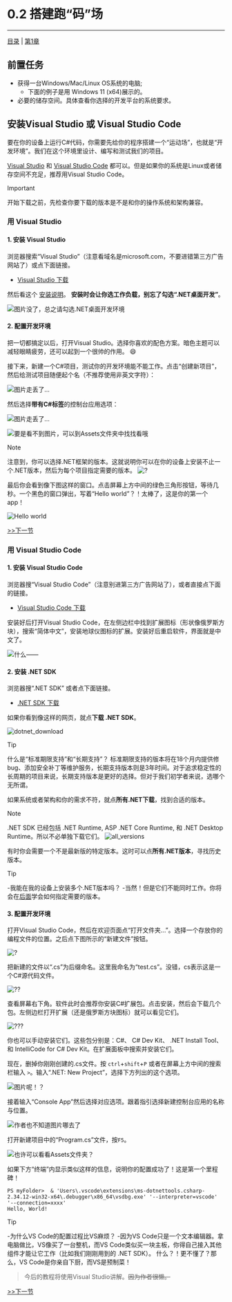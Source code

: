 # 0.2 搭建跑“码”场

---

[目录](/Contents.md) | [第1章](../Chatper_1/Chp_1.md)


## 前置任务

- 获得一台Windows/Mac/Linux OS系统的电脑;
    - 下面的例子是用 Windows 11 (x64)展示的。
- 必要的储存空间。具体查看你选择的开发平台的系统要求。

## 安装Visual Studio 或 Visual Studio Code

要在你的设备上运行C#代码，你需要先给你的程序搭建一个“运动场”，也就是“开发环境”。我们在这个环境里设计、编写和测试我们的项目。


[Visual Studio](#用-visual-studio) 和 [Visual Studio Code](#用-visual-studio-code) 都可以。但是如果你的系统是Linux或者储存空间不充足，推荐用Visual Studio Code。

> [!IMPORTANT]
> 开始下载之前，先检查你要下载的版本是不是和你的操作系统和架构兼容。

### 用 Visual Studio

#### 1. 安装 Visual Studio

浏览器搜索“Visual Studio”（注意看域名是microsoft.com，不要进错第三方广告网站了）或点下面链接。

- [Visual Studio 下载](https://visualstudio.microsoft.com/zh-hans/vs/)

然后看这个 [安装说明](https://learn.microsoft.com/zh-cn/visualstudio/install/install-visual-studio?view=vs-2022)。 **安装时会让你选工作负载，别忘了勾选“.NET桌面开发”**。

![图片没了，总之请勾选.NET桌面开发环境](./Assets/vs-installer-workloads.png)


#### 2. 配置开发环境

把一切都搞定以后，打开Visual Studio。选择你喜欢的配色方案。暗色主题可以减轻眼睛疲劳，还可以起到一个很帅的作用。 :smile: 

接下来，新建一个C#项目，测试你的开发环境能不能工作。点击“创建新项目”，然后给测试项目随便起个名（不推荐使用非英文字符）：

![图片走丢了...](./Assets/vs-create-proj.png)

然后选择**带有C#标签**的控制台应用选项：

![图片走丢了...](./Assets/vs-create-proj2.png)

![要是看不到图片，可以到Assets文件夹中找找看哦](./Assets/vs-name-file.png)

> [!NOTE]
> 注意到，你可以选择.NET框架的版本。这就说明你可以在你的设备上安装不止一个.NET版本，然后为每个项目指定需要的版本。
> ![?](./Assets/cs-target-framework.png)

最后你会看到像下图这样的窗口。点击屏幕上方中间的绿色三角形按钮，等待几秒。一个黑色的窗口弹出，写着“Hello world”？！太棒了，这是你的第一个app！

![Hello world](./Assets/vs-run.png)

[>>下一节](../Lesson0_3/L0_3.md)

### 用 Visual Studio Code

#### 1. 安装 Visual Studio Code

浏览器搜“Visual Studio Code”（注意别进第三方广告网站了），或者直接点下面的链接。 

- [Visual Studio Code 下载](https://code.visualstudio.com/download)

安装好后打开Visual Studio Code，在左侧边栏中找到扩展图标（形状像俄罗斯方块），搜索“简体中文”，安装地球仪图标的扩展。安装好后重启软件，界面就是中文了。

![什么——](./Assets/vsc-zh-ext.png)

#### 2. 安装 .NET SDK

浏览器搜“.NET SDK” 或者点下面链接。

- [.NET SDK 下载](https://dotnet.microsoft.com/zh-cn/download)

如果你看到像这样的网页，就点**下载 .NET SDK**。

![dotnet_download](./Assets/dotnet-download.png)

> [!TIP]
> 什么是“标准期限支持”和“长期支持”？
> 标准期限支持的版本将在18个月内提供修bug、添加安全补丁等维护服务，长期支持版本则是3年时间。对于追求稳定性的长周期的项目来说，长期支持版本是更好的选择。但对于我们初学者来说，选哪个无所谓。

如果系统或者架构和你的需求不符，就点**所有.NET下载**，找到合适的版本。

> [!NOTE]
> .NET SDK 已经包括 .NET Runtime, ASP .NET Core Runtime, 和 .NET Desktop Runtime。所以不必单独下载它们。
> ![all_versions](./Assets/all-versions.png)

有时你会需要一个不是最新版的特定版本。这时可以点**所有.NET版本**，寻找历史版本。

> [!TIP]
> -我能在我的设备上安装多个.NET版本吗？
> -当然！但是它们不能同时工作。你将会在[后面]()学会如何指定需要的版本。

#### 3. 配置开发环境

打开Visual Studio Code，然后在欢迎页面点“打开文件夹...”。选择一个存放你的编程文件的位置。之后点下图所示的“新建文件”按钮。

![?](./Assets/vsc-create-file.png)

把新建的文件以“.cs”为后缀命名。这里我命名为“test.cs”。没错，cs表示这是一个C#源代码文件。

![??](./Assets/vsc-rename.png)

查看屏幕右下角。软件此时会推荐你安装C#扩展包。点击安装，然后会下载几个包。左侧边栏打开扩展（还是俄罗斯方块图标）就可以看见它们。

![???](./Assets/vsc-packages.png)

你也可以手动安装它们。这些包分别是：C#、 C# Dev Kit、 .NET Install Tool、和 IntelliCode for C# Dev Kit。在扩展面板中搜索并安装它们。

现在，删掉你刚刚创建的.cs文件。按 `ctrl`+`shift`+`P` 或者在屏幕上方中间的搜索栏输入 `>`。输入“.NET: New Project”，选择下方列出的这个选项。 

![图片呢！？](./Assets/cs-new-proj.png)

接着输入“Console App”然后选择对应选项。跟着指引选择新建控制台应用的名称与位置。

![作者也不知道图片哪去了](./Assets/cs-new-proj2.png)

打开新建项目中的“Program.cs”文件，按`F5`。

![也许可以看看Assets文件夹？](./Assets/cs-new-proj3.png)

如果下方“终端”内显示类似这样的信息，说明你的配置成功了！这是第一个里程碑！

```Shell
PS myFolder>  & 'Users\.vscode\extensions\ms-dotnettools.csharp-2.34.12-win32-x64\.debugger\x86_64\vsdbg.exe' '--interpreter=vscode' '--connection=xxxx' 
Hello, World!
```

> [!TIP]
> -为什么VS Code的配置过程比VS麻烦？
> -因为VS Code只是一个文本编辑器。拿电脑做比，VS像买了一台整机，而VS Code类似买一块主板，你得自己接入其他组件才能让它工作（比如我们刚刚用到的 .NET SDK）。
> 什么？！更不懂了？那么，VS Code是你亲自下厨，而VS是预制菜！

> 今后的教程将使用Visual Studio讲解。~~因为作者很懒。~~

[>>下一节](../Lesson0_3/L0_3.md)